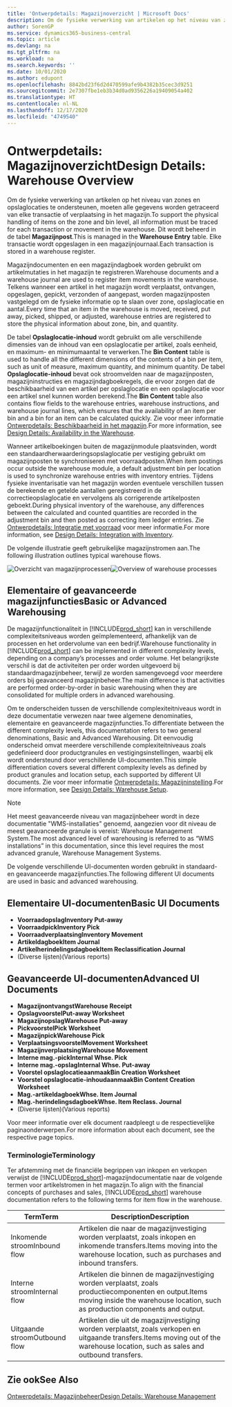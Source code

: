 ```yaml
---
title: 'Ontwerpdetails: Magazijnoverzicht | Microsoft Docs'
description: Om de fysieke verwerking van artikelen op het niveau van zones en opslaglocaties te ondersteunen, moeten alle gegevens worden getraceerd van elke transactie of verplaatsing in het magazijn. Dit wordt beheerd in de tabel **Magazijnpost**. Elke transactie wordt opgeslagen in een magazijnjournaal.
author: SorenGP
ms.service: dynamics365-business-central
ms.topic: article
ms.devlang: na
ms.tgt_pltfrm: na
ms.workload: na
ms.search.keywords: ''
ms.date: 10/01/2020
ms.author: edupont
ms.openlocfilehash: 8842bd23f6d2d470599afe9b4382b35cec3d9251
ms.sourcegitcommit: 2e7307fbe1eb3b34d0ad9356226a19409054a402
ms.translationtype: HT
ms.contentlocale: nl-NL
ms.lasthandoff: 12/17/2020
ms.locfileid: "4749540"
---
```

# <a name="design-details-warehouse-overview"></a><span data-ttu-id="d29a8-105">Ontwerpdetails: Magazijnoverzicht</span><span class="sxs-lookup"><span data-stu-id="d29a8-105">Design Details: Warehouse Overview</span></span>
<span data-ttu-id="d29a8-106">Om de fysieke verwerking van artikelen op het niveau van zones en opslaglocaties te ondersteunen, moeten alle gegevens worden getraceerd van elke transactie of verplaatsing in het magazijn.</span><span class="sxs-lookup"><span data-stu-id="d29a8-106">To support the physical handling of items on the zone and bin level, all information must be traced for each transaction or movement in the warehouse.</span></span> <span data-ttu-id="d29a8-107">Dit wordt beheerd in de tabel **Magazijnpost**.</span><span class="sxs-lookup"><span data-stu-id="d29a8-107">This is managed in the **Warehouse Entry** table.</span></span> <span data-ttu-id="d29a8-108">Elke transactie wordt opgeslagen in een magazijnjournaal.</span><span class="sxs-lookup"><span data-stu-id="d29a8-108">Each transaction is stored in a warehouse register.</span></span>  

<span data-ttu-id="d29a8-109">Magazijndocumenten en een magazijndagboek worden gebruikt om artikelmutaties in het magazijn te registreren.</span><span class="sxs-lookup"><span data-stu-id="d29a8-109">Warehouse documents and a warehouse journal are used to register item movements in the warehouse.</span></span> <span data-ttu-id="d29a8-110">Telkens wanneer een artikel in het magazijn wordt verplaatst, ontvangen, opgeslagen, gepickt, verzonden of aangepast, worden magazijnposten vastgelegd om de fysieke informatie op te slaan over zone, opslaglocatie en aantal.</span><span class="sxs-lookup"><span data-stu-id="d29a8-110">Every time that an item in the warehouse is moved, received, put away, picked, shipped, or adjusted, warehouse entries are registered to store the physical information about zone, bin, and quantity.</span></span>

<span data-ttu-id="d29a8-111">De tabel **Opslaglocatie-inhoud** wordt gebruikt om alle verschillende dimensies van de inhoud van een opslaglocatie per artikel, zoals eenheid, en maximum- en minimumaantal te verwerken.</span><span class="sxs-lookup"><span data-stu-id="d29a8-111">The **Bin Content** table is used to handle all the different dimensions of the contents of a bin per item, such as unit of measure, maximum quantity, and minimum quantity.</span></span> <span data-ttu-id="d29a8-112">De tabel **Opslaglocatie-inhoud** bevat ook stroomvelden naar de magazijnposten, magazijninstructies en magazijndagboekregels, die ervoor zorgen dat de beschikbaarheid van een artikel per opslaglocatie en een opslaglocatie voor een artikel snel kunnen worden berekend.</span><span class="sxs-lookup"><span data-stu-id="d29a8-112">The **Bin Content** table also contains flow fields to the warehouse entries, warehouse instructions, and warehouse journal lines, which ensures that the availability of an item per bin and a bin for an item can be calculated quickly.</span></span> <span data-ttu-id="d29a8-113">Zie voor meer informatie [Ontwerpdetails: Beschikbaarheid in het magazijn](design-details-availability-in-the-warehouse.md).</span><span class="sxs-lookup"><span data-stu-id="d29a8-113">For more information, see [Design Details: Availability in the Warehouse](design-details-availability-in-the-warehouse.md).</span></span>  

<span data-ttu-id="d29a8-114">Wanneer artikelboekingen buiten de magazijnmodule plaatsvinden, wordt een standaardherwaarderingsopslaglocatie per vestiging gebruikt om magazijnposten te synchroniseren met voorraadposten.</span><span class="sxs-lookup"><span data-stu-id="d29a8-114">When item postings occur outside the warehouse module, a default adjustment bin per location is used to synchronize warehouse entries with inventory entries.</span></span> <span data-ttu-id="d29a8-115">Tijdens fysieke inventarisatie van het magazijn worden eventuele verschillen tussen de berekende en getelde aantallen geregistreerd in de correctieopslaglocatie en vervolgens als corrigerende artikelposten geboekt.</span><span class="sxs-lookup"><span data-stu-id="d29a8-115">During physical inventory of the warehouse, any differences between the calculated and counted quantities are recorded in the adjustment bin and then posted as correcting item ledger entries.</span></span> <span data-ttu-id="d29a8-116">Zie [Ontwerpdetails: Integratie met voorraad](design-details-integration-with-inventory.md) voor meer informatie.</span><span class="sxs-lookup"><span data-stu-id="d29a8-116">For more information, see [Design Details: Integration with Inventory](design-details-integration-with-inventory.md).</span></span>  

<span data-ttu-id="d29a8-117">De volgende illustratie geeft gebruikelijke magazijnstromen aan.</span><span class="sxs-lookup"><span data-stu-id="d29a8-117">The following illustration outlines typical warehouse flows.</span></span>  

<span data-ttu-id="d29a8-118">![Overzicht van magazijnprocessen](media/design_details_warehouse_management_overview.png "Overzicht van magazijnprocessen")</span><span class="sxs-lookup"><span data-stu-id="d29a8-118">![Overview of warehouse processes](media/design_details_warehouse_management_overview.png "Overview of warehouse processes")</span></span>  

## <a name="basic-or-advanced-warehousing"></a><span data-ttu-id="d29a8-119">Elementaire of geavanceerde magazijnfuncties</span><span class="sxs-lookup"><span data-stu-id="d29a8-119">Basic or Advanced Warehousing</span></span>  
<span data-ttu-id="d29a8-120">De magazijnfunctionaliteit in [!INCLUDE[prod_short](includes/prod_short.md)] kan in verschillende complexiteitsniveaus worden geïmplementeerd, afhankelijk van de processen en het ordervolume van een bedrijf.</span><span class="sxs-lookup"><span data-stu-id="d29a8-120">Warehouse functionality in [!INCLUDE[prod_short](includes/prod_short.md)] can be implemented in different complexity levels, depending on a company’s processes and order volume.</span></span> <span data-ttu-id="d29a8-121">Het belangrijkste verschil is dat de activiteiten per order worden uitgevoerd bij standaardmagazijnbeheer, terwijl ze worden samengevoegd voor meerdere orders bij geavanceerd magazijnbeheer.</span><span class="sxs-lookup"><span data-stu-id="d29a8-121">The main difference is that activities are performed order-by-order in basic warehousing when they are consolidated for multiple orders in advanced warehousing.</span></span>  

 <span data-ttu-id="d29a8-122">Om te onderscheiden tussen de verschillende complexiteitniveaus wordt in deze documentatie verwezen naar twee algemene denominaties, elementaire en geavanceerde magazijnfuncties.</span><span class="sxs-lookup"><span data-stu-id="d29a8-122">To differentiate between the different complexity levels, this documentation refers to two general denominations, Basic and Advanced Warehousing.</span></span> <span data-ttu-id="d29a8-123">Dit eenvoudig onderscheid omvat meerdere verschillende complexiteitniveaus zoals gedefinieerd door productgranules en vestigingsinstellingen, waarbij elk wordt ondersteund door verschillende UI-documenten.</span><span class="sxs-lookup"><span data-stu-id="d29a8-123">This simple differentiation covers several different complexity levels as defined by product granules and location setup, each supported by different UI documents.</span></span> <span data-ttu-id="d29a8-124">Zie voor meer informatie [Ontwerpdetails: Magazijninstelling](design-details-warehouse-setup.md).</span><span class="sxs-lookup"><span data-stu-id="d29a8-124">For more information, see [Design Details: Warehouse Setup](design-details-warehouse-setup.md).</span></span>  

> [!NOTE]  
>  <span data-ttu-id="d29a8-125">Het meest geavanceerde niveau van magazijnbeheer wordt in deze documentatie "WMS-installaties" genoemd, aangezien voor dit niveau de meest geavanceerde granule is vereist: Warehouse Management System.</span><span class="sxs-lookup"><span data-stu-id="d29a8-125">The most advanced level of warehousing is referred to as “WMS installations” in this documentation, since this level requires the most advanced granule, Warehouse Management Systems.</span></span>  

 <span data-ttu-id="d29a8-126">De volgende verschillende UI-documenten worden gebruikt in standaard- en geavanceerde magazijnfuncties.</span><span class="sxs-lookup"><span data-stu-id="d29a8-126">The following different UI documents are used in basic and advanced warehousing.</span></span>  

## <a name="basic-ui-documents"></a><span data-ttu-id="d29a8-127">Elementaire UI-documenten</span><span class="sxs-lookup"><span data-stu-id="d29a8-127">Basic UI Documents</span></span>  

-   <span data-ttu-id="d29a8-128">**Voorraadopslag**</span><span class="sxs-lookup"><span data-stu-id="d29a8-128">**Inventory Put-away**</span></span>  
-   <span data-ttu-id="d29a8-129">**Voorraadpick**</span><span class="sxs-lookup"><span data-stu-id="d29a8-129">**Inventory Pick**</span></span>  
-   <span data-ttu-id="d29a8-130">**Voorraadverplaatsing**</span><span class="sxs-lookup"><span data-stu-id="d29a8-130">**Inventory Movement**</span></span>  
-   <span data-ttu-id="d29a8-131">**Artikeldagboek**</span><span class="sxs-lookup"><span data-stu-id="d29a8-131">**Item Journal**</span></span>  
-   <span data-ttu-id="d29a8-132">**Artikelherindelingsdagboek**</span><span class="sxs-lookup"><span data-stu-id="d29a8-132">**Item Reclassification Journal**</span></span>  
-   <span data-ttu-id="d29a8-133">(Diverse lijsten)</span><span class="sxs-lookup"><span data-stu-id="d29a8-133">(Various reports)</span></span>  

## <a name="advanced-ui-documents"></a><span data-ttu-id="d29a8-134">Geavanceerde UI-documenten</span><span class="sxs-lookup"><span data-stu-id="d29a8-134">Advanced UI Documents</span></span>  

-   <span data-ttu-id="d29a8-135">**Magazijnontvangst**</span><span class="sxs-lookup"><span data-stu-id="d29a8-135">**Warehouse Receipt**</span></span>  
-   <span data-ttu-id="d29a8-136">**Opslagvoorstel**</span><span class="sxs-lookup"><span data-stu-id="d29a8-136">**Put-away Worksheet**</span></span>  
-   <span data-ttu-id="d29a8-137">**Magazijnopslag**</span><span class="sxs-lookup"><span data-stu-id="d29a8-137">**Warehouse Put-away**</span></span>  
-   <span data-ttu-id="d29a8-138">**Pickvoorstel**</span><span class="sxs-lookup"><span data-stu-id="d29a8-138">**Pick Worksheet**</span></span>  
-   <span data-ttu-id="d29a8-139">**Magazijnpick**</span><span class="sxs-lookup"><span data-stu-id="d29a8-139">**Warehouse Pick**</span></span>  
-   <span data-ttu-id="d29a8-140">**Verplaatsingsvoorstel**</span><span class="sxs-lookup"><span data-stu-id="d29a8-140">**Movement Worksheet**</span></span>  
-   <span data-ttu-id="d29a8-141">**Magazijnverplaatsing**</span><span class="sxs-lookup"><span data-stu-id="d29a8-141">**Warehouse Movement**</span></span>  
-   <span data-ttu-id="d29a8-142">**Interne mag.-pick**</span><span class="sxs-lookup"><span data-stu-id="d29a8-142">**Internal Whse. Pick**</span></span>  
-   <span data-ttu-id="d29a8-143">**Interne mag.-opslag**</span><span class="sxs-lookup"><span data-stu-id="d29a8-143">**Internal Whse. Put-away**</span></span>  
-   <span data-ttu-id="d29a8-144">**Voorstel opslaglocatieaanmaak**</span><span class="sxs-lookup"><span data-stu-id="d29a8-144">**Bin Creation Worksheet**</span></span>  
-   <span data-ttu-id="d29a8-145">**Voorstel opslaglocatie-inhoudaanmaak**</span><span class="sxs-lookup"><span data-stu-id="d29a8-145">**Bin Content Creation Worksheet**</span></span>  
-   <span data-ttu-id="d29a8-146">**Mag.-artikeldagboek**</span><span class="sxs-lookup"><span data-stu-id="d29a8-146">**Whse. Item Journal**</span></span>  
-   <span data-ttu-id="d29a8-147">**Mag.-herindelingsdagboek**</span><span class="sxs-lookup"><span data-stu-id="d29a8-147">**Whse. Item Reclass. Journal**</span></span>  
-   <span data-ttu-id="d29a8-148">(Diverse lijsten)</span><span class="sxs-lookup"><span data-stu-id="d29a8-148">(Various reports)</span></span>  

<span data-ttu-id="d29a8-149">Voor meer informatie over elk document raadpleegt u de respectievelijke paginaonderwerpen.</span><span class="sxs-lookup"><span data-stu-id="d29a8-149">For more information about each document, see the respective page topics.</span></span>  

### <a name="terminology"></a><span data-ttu-id="d29a8-150">Terminologie</span><span class="sxs-lookup"><span data-stu-id="d29a8-150">Terminology</span></span>  
<span data-ttu-id="d29a8-151">Ter afstemming met de financiële begrippen van inkopen en verkopen verwijst de [!INCLUDE[prod_short](includes/prod_short.md)]-magazijndocumentatie naar de volgende termen voor artikelstromen in het magazijn.</span><span class="sxs-lookup"><span data-stu-id="d29a8-151">To align with the financial concepts of purchases and sales, [!INCLUDE[prod_short](includes/prod_short.md)] warehouse documentation refers to the following terms for item flow in the warehouse.</span></span>  

|<span data-ttu-id="d29a8-152">Term</span><span class="sxs-lookup"><span data-stu-id="d29a8-152">Term</span></span>|<span data-ttu-id="d29a8-153">Description</span><span class="sxs-lookup"><span data-stu-id="d29a8-153">Description</span></span>|  
|----------|---------------------------------------|  
|<span data-ttu-id="d29a8-154">Inkomende stroom</span><span class="sxs-lookup"><span data-stu-id="d29a8-154">Inbound flow</span></span>|<span data-ttu-id="d29a8-155">Artikelen die naar de magazijnvestiging worden verplaatst, zoals inkopen en inkomende transfers.</span><span class="sxs-lookup"><span data-stu-id="d29a8-155">Items moving into the warehouse location, such as purchases and inbound transfers.</span></span>|  
|<span data-ttu-id="d29a8-156">Interne stroom</span><span class="sxs-lookup"><span data-stu-id="d29a8-156">Internal flow</span></span>|<span data-ttu-id="d29a8-157">Artikelen die binnen de magazijnvestiging worden verplaatst, zoals productiecomponenten en output.</span><span class="sxs-lookup"><span data-stu-id="d29a8-157">Items moving inside the warehouse location, such as production components and output.</span></span>|  
|<span data-ttu-id="d29a8-158">Uitgaande stroom</span><span class="sxs-lookup"><span data-stu-id="d29a8-158">Outbound flow</span></span>|<span data-ttu-id="d29a8-159">Artikelen die uit de magazijnvestiging worden verplaatst, zoals verkopen en uitgaande transfers.</span><span class="sxs-lookup"><span data-stu-id="d29a8-159">Items moving out of the warehouse location, such as sales and outbound transfers.</span></span>|  

## <a name="see-also"></a><span data-ttu-id="d29a8-160">Zie ook</span><span class="sxs-lookup"><span data-stu-id="d29a8-160">See Also</span></span>  
 [<span data-ttu-id="d29a8-161">Ontwerpdetails: Magazijnbeheer</span><span class="sxs-lookup"><span data-stu-id="d29a8-161">Design Details: Warehouse Management</span></span>](design-details-warehouse-management.md)
